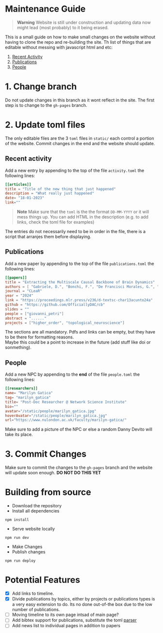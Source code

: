 # Maintenance Guide

> **Warning**
> Website is still under construction and updating data now might lead (most probably) to it being erased.

This is a small guide on how to make small changes on the website without having to clone the repo and re-building the site. Th list of things that are editable without messing with javascript html and etc:

1. [Recent Activity](#recent-activity)
2. [Publications](#publications)
3. [People](#people)

# 1. Change branch

Do not update changes in this branch as it wont reflect in the site. The first step is to change to the `gh-pages` branch.

# 2. Update toml files

The only editable files are the 3 `toml` files in `static/` each control a portion of the website. Commit changes in the end and the website should update.

## Recent activity

Add a new entry by appending to the top of the file `activity.toml` the following lines:

```toml
[[articles]]
title = "Title of the new thing that just happened"
description = "What really just happened"
date= "18-01-2023"
link=""
```

> **Note**
> Make sure that the `toml` is the the format `DD-MM-YYYY` or it will mess things up.
> You can add HTML in the description (e.g. to add links, check the toml file for examples)

The entries do not necessarily need to be in order in the file, there is a script that arranjes them before displaying.

## Publications

Add a new paper by appending to the top of the file `publications.toml` the following lines:

```toml
[[papers]]
title = "Extracting the Multiscale Causal Backbone of Brain Dynamics"
authors = [ "Gabriele, D.", "Bonchi, F.", "De Francisci Morales, G.", "Petri, G."]
journal = "CLeaR"
year = "2024"
link = "https://proceedings.mlr.press/v236/d-textsc-char13acunto24a"
github = "https://github.com/OfficiallyDAC/cb"
slides = ""
people = ["giovanni_petri"]
abstract = "......"
projects = ["higher_order", "topological_neuroscience"]
```

The sections are all mandatory. Pdfs and links can be empty, but they have to be there for formatting reasons.  
Maybe this could be a point to increase in the future (add stuff like doi or sonmething).

## People

Add a new NPC by appending to the **end** of the file `people.toml` the following lines:

```toml
[[researchers]]
name= "Marilyn Gatica"
tag= "marilyn_gatica"
title= "Post-Doc Researcher @ Network Science Institute"
bio=""
avatar="/static/people/marilyn_gatica.jpg"
hoverAvatar="/static/people/marilyn_gatica.jpg"
url="https://www.nulondon.ac.uk/faculty/marilyn-gatica/"
```

Make sure to add a picture of the NPC or else a random Danny Devito will take its place.

# 3. Commit Changes

Make sure to commit the changes to the `gh-pages` branch and the website will update soon enough.
**DO NOT DO THIS YET**

# Building from source
- Download the repository
- Install all dependencies
```shell
npm install
```
- Serve website locally
```shell
npm run dev
```
- Make Changes
- Publish changes
```
npm run deploy
```

# Potential Features
- [X] Add links to timeline.
- [X] Divide publications by topics, either by projects or publications types is a very easy extension to do. Its no done out-of-the box due to the low number of publications.
- [ ] Moving timeline to its own page intsad of main page?
- [ ] Add bibtex support for publications, substitute the toml [parser](https://github.com/yepengding/bibtex-js-parser)
- [ ] Add news list to individual pages in addition to papers
